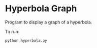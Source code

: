 
# Hyperbola Graph

Program to display a graph of a hyperbola.

To run:

```
python hyperbola.py
```

